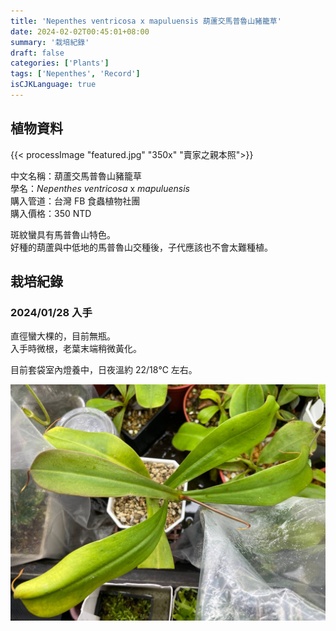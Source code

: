 ```yaml
---
title: 'Nepenthes ventricosa x mapuluensis 葫蘆交馬普魯山豬籠草'
date: 2024-02-02T00:45:01+08:00
summary: '栽培紀錄'
draft: false
categories: ['Plants']
tags: ['Nepenthes', 'Record']
isCJKLanguage: true
---
```


## 植物資料

{{< processImage "featured.jpg" "350x" "賣家之親本照">}}

中文名稱：葫蘆交馬普魯山豬籠草  
學名：*Nepenthes ventricosa* x *mapuluensis*  
購入管道：台灣 FB 食蟲植物社團  
購入價格：350 NTD  

斑紋蠻具有馬普魯山特色。  
好種的葫蘆與中低地的馬普魯山交種後，子代應該也不會太難種植。  

## 栽培紀錄

### 2024/01/28 入手

直徑蠻大棵的，目前無瓶。  
入手時微根，老葉末端稍微黃化。  

目前套袋室內燈養中，日夜溫約 22/18℃ 左右。  

![2024-01-28](./images/2024-01-28.jpg)
